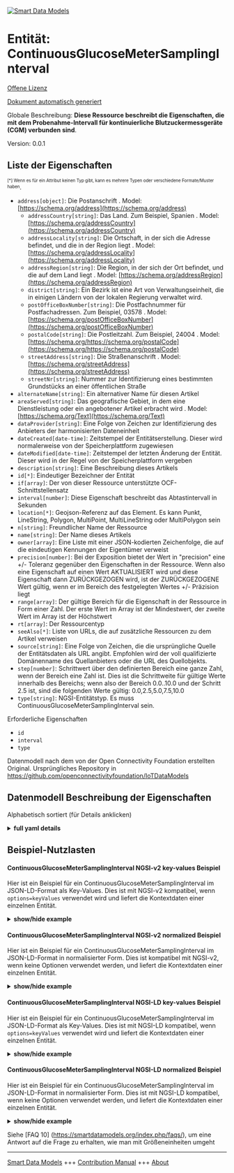 <!-- 10-Header -->    
[![Smart Data Models](https://smartdatamodels.org/wp-content/uploads/2022/01/SmartDataModels_logo.png "Logo")](https://smartdatamodels.org)    
Entität: ContinuousGlucoseMeterSamplingInterval    
===============================================<!-- /10-Header -->    
<!-- 15-License -->    
[Offene Lizenz](https://github.com/smart-data-models//dataModel.OCF/blob/master/ContinuousGlucoseMeterSamplingInterval/LICENSE.md)    
[Dokument automatisch generiert](https://docs.google.com/presentation/d/e/2PACX-1vTs-Ng5dIAwkg91oTTUdt8ua7woBXhPnwavZ0FxgR8BsAI_Ek3C5q97Nd94HS8KhP-r_quD4H0fgyt3/pub?start=false&loop=false&delayms=3000#slide=id.gb715ace035_0_60)    
<!-- /15-License -->    
<!-- 20-Description -->    
Globale Beschreibung: **Diese Ressource beschreibt die Eigenschaften, die mit dem Probenahme-Intervall für kontinuierliche Blutzuckermessgeräte (CGM) verbunden sind**.    
Version: 0.0.1    
<!-- /20-Description -->    
<!-- 30-PropertiesList -->    
## Liste der Eigenschaften    
<sup><sub>[*] Wenn es für ein Attribut keinen Typ gibt, kann es mehrere Typen oder verschiedene Formate/Muster haben</sub></sup>.    
- `address[object]`: Die Postanschrift  . Model: [https://schema.org/address](https://schema.org/address)	- `addressCountry[string]`: Das Land. Zum Beispiel, Spanien  . Model: [https://schema.org/addressCountry](https://schema.org/addressCountry)    
	- `addressLocality[string]`: Die Ortschaft, in der sich die Adresse befindet, und die in der Region liegt  . Model: [https://schema.org/addressLocality](https://schema.org/addressLocality)    
	- `addressRegion[string]`: Die Region, in der sich der Ort befindet, und die auf dem Land liegt  . Model: [https://schema.org/addressRegion](https://schema.org/addressRegion)    
	- `district[string]`: Ein Bezirk ist eine Art von Verwaltungseinheit, die in einigen Ländern von der lokalen Regierung verwaltet wird.      
	- `postOfficeBoxNumber[string]`: Die Postfachnummer für Postfachadressen. Zum Beispiel, 03578  . Model: [https://schema.org/postOfficeBoxNumber](https://schema.org/postOfficeBoxNumber)    
	- `postalCode[string]`: Die Postleitzahl. Zum Beispiel, 24004  . Model: [https://schema.org/https://schema.org/postalCode](https://schema.org/https://schema.org/postalCode)    
	- `streetAddress[string]`: Die Straßenanschrift  . Model: [https://schema.org/streetAddress](https://schema.org/streetAddress)    
	- `streetNr[string]`: Nummer zur Identifizierung eines bestimmten Grundstücks an einer öffentlichen Straße      
- `alternateName[string]`: Ein alternativer Name für diesen Artikel  - `areaServed[string]`: Das geografische Gebiet, in dem eine Dienstleistung oder ein angebotener Artikel erbracht wird  . Model: [https://schema.org/Text](https://schema.org/Text)- `dataProvider[string]`: Eine Folge von Zeichen zur Identifizierung des Anbieters der harmonisierten Dateneinheit  - `dateCreated[date-time]`: Zeitstempel der Entitätserstellung. Dieser wird normalerweise von der Speicherplattform zugewiesen  - `dateModified[date-time]`: Zeitstempel der letzten Änderung der Entität. Dieser wird in der Regel von der Speicherplattform vergeben  - `description[string]`: Eine Beschreibung dieses Artikels  - `id[*]`: Eindeutiger Bezeichner der Entität  - `if[array]`: Der von dieser Ressource unterstützte OCF-Schnittstellensatz  - `interval[number]`: Diese Eigenschaft beschreibt das Abtastintervall in Sekunden  - `location[*]`: Geojson-Referenz auf das Element. Es kann Punkt, LineString, Polygon, MultiPoint, MultiLineString oder MultiPolygon sein  - `n[string]`: Freundlicher Name der Ressource  - `name[string]`: Der Name dieses Artikels  - `owner[array]`: Eine Liste mit einer JSON-kodierten Zeichenfolge, die auf die eindeutigen Kennungen der Eigentümer verweist  - `precision[number]`: Bei der Exposition bietet der Wert in "precision" eine +/- Toleranz gegenüber den Eigenschaften in der Ressource. Wenn also eine Eigenschaft auf einen Wert AKTUALISIERT wird und diese Eigenschaft dann ZURÜCKGEZOGEN wird, ist der ZURÜCKGEZOGENE Wert gültig, wenn er im Bereich des festgelegten Wertes +/- Präzision liegt  - `range[array]`: Der gültige Bereich für die Eigenschaft in der Ressource in Form einer Zahl. Der erste Wert im Array ist der Mindestwert, der zweite Wert im Array ist der Höchstwert  - `rt[array]`: Der Ressourcentyp  - `seeAlso[*]`: Liste von URLs, die auf zusätzliche Ressourcen zu dem Artikel verweisen  - `source[string]`: Eine Folge von Zeichen, die die ursprüngliche Quelle der Entitätsdaten als URL angibt. Empfohlen wird der voll qualifizierte Domänenname des Quellanbieters oder die URL des Quellobjekts.  - `step[number]`: Schrittwert über den definierten Bereich eine ganze Zahl, wenn der Bereich eine Zahl ist.  Dies ist die Schrittweite für gültige Werte innerhalb des Bereichs; wenn also der Bereich 0.0..10.0 und der Schritt 2.5 ist, sind die folgenden Werte gültig: 0.0,2.5,5.0,7.5,10.0  - `type[string]`: NGSI-Entitätstyp. Es muss ContinuousGlucoseMeterSamplingInterval sein.  <!-- /30-PropertiesList -->    
<!-- 35-RequiredProperties -->    
Erforderliche Eigenschaften    
- `id`  - `interval`  - `type`  <!-- /35-RequiredProperties -->    
<!-- 40-RequiredProperties -->    
Datenmodell nach dem von der Open Connectivity Foundation erstellten Original. Ursprüngliches Repository in https://github.com/openconnectivityfoundation/IoTDataModels    
<!-- /40-RequiredProperties -->    
<!-- 50-DataModelHeader -->    
## Datenmodell Beschreibung der Eigenschaften    
Alphabetisch sortiert (für Details anklicken)    
<!-- /50-DataModelHeader -->    
<!-- 60-ModelYaml -->    
<details><summary><strong>full yaml details</strong></summary>      
```yaml    
ContinuousGlucoseMeterSamplingInterval:      
  description: This Resource describes the Properties associated with Sampling Interval for Continuous Glucose Meter (CGM).      
  properties:      
    address:      
      description: The mailing address      
      properties:      
        addressCountry:      
          description: 'The country. For example, Spain'      
          type: string      
          x-ngsi:      
            model: https://schema.org/addressCountry      
            type: Property      
        addressLocality:      
          description: 'The locality in which the street address is, and which is in the region'      
          type: string      
          x-ngsi:      
            model: https://schema.org/addressLocality      
            type: Property      
        addressRegion:      
          description: 'The region in which the locality is, and which is in the country'      
          type: string      
          x-ngsi:      
            model: https://schema.org/addressRegion      
            type: Property      
        district:      
          description: 'A district is a type of administrative division that, in some countries, is managed by the local government'      
          type: string      
          x-ngsi:      
            type: Property      
        postOfficeBoxNumber:      
          description: 'The post office box number for PO box addresses. For example, 03578'      
          type: string      
          x-ngsi:      
            model: https://schema.org/postOfficeBoxNumber      
            type: Property      
        postalCode:      
          description: 'The postal code. For example, 24004'      
          type: string      
          x-ngsi:      
            model: https://schema.org/https://schema.org/postalCode      
            type: Property      
        streetAddress:      
          description: The street address      
          type: string      
          x-ngsi:      
            model: https://schema.org/streetAddress      
            type: Property      
        streetNr:      
          description: Number identifying a specific property on a public street      
          type: string      
          x-ngsi:      
            type: Property      
      type: object      
      x-ngsi:      
        model: https://schema.org/address      
        type: Property      
    alternateName:      
      description: An alternative name for this item      
      type: string      
      x-ngsi:      
        type: Property      
    areaServed:      
      description: The geographic area where a service or offered item is provided      
      type: string      
      x-ngsi:      
        model: https://schema.org/Text      
        type: Property      
    dataProvider:      
      description: A sequence of characters identifying the provider of the harmonised data entity      
      type: string      
      x-ngsi:      
        type: Property      
    dateCreated:      
      description: Entity creation timestamp. This will usually be allocated by the storage platform      
      format: date-time      
      type: string      
      x-ngsi:      
        type: Property      
    dateModified:      
      description: Timestamp of the last modification of the entity. This will usually be allocated by the storage platform      
      format: date-time      
      type: string      
      x-ngsi:      
        type: Property      
    description:      
      description: A description of this item      
      type: string      
      x-ngsi:      
        type: Property      
    id:      
      anyOf:      
        - description: Identifier format of any NGSI entity      
          maxLength: 256      
          minLength: 1      
          pattern: ^[\w\-\.\{\}\$\+\*\[\]`|~^@!,:\\]+$      
          type: string      
          x-ngsi:      
            type: Property      
        - description: Identifier format of any NGSI entity      
          format: uri      
          type: string      
          x-ngsi:      
            type: Property      
      description: Unique identifier of the entity      
      x-ngsi:      
        type: Property      
    if:      
      description: The OCF Interface set supported by this Resource      
      items:      
        enum:      
          - oic.if.a      
          - oic.if.baseline      
        type: string      
      minItems: 1      
      readOnly: true      
      type: array      
      uniqueItems: true      
      x-ngsi:      
        type: Property      
    interval:      
      description: This Property describes the Sampling interval in seconds      
      minimum: 0.0      
      readOnly: false      
      type: number      
      x-ngsi:      
        type: Property      
    location:      
      description: 'Geojson reference to the item. It can be Point, LineString, Polygon, MultiPoint, MultiLineString or MultiPolygon'      
      oneOf:      
        - description: Geojson reference to the item. Point      
          properties:      
            bbox:      
              items:      
                type: number      
              minItems: 4      
              type: array      
            coordinates:      
              items:      
                type: number      
              minItems: 2      
              type: array      
            type:      
              enum:      
                - Point      
              type: string      
          required:      
            - type      
            - coordinates      
          title: GeoJSON Point      
          type: object      
          x-ngsi:      
            type: GeoProperty      
        - description: Geojson reference to the item. LineString      
          properties:      
            bbox:      
              items:      
                type: number      
              minItems: 4      
              type: array      
            coordinates:      
              items:      
                items:      
                  type: number      
                minItems: 2      
                type: array      
              minItems: 2      
              type: array      
            type:      
              enum:      
                - LineString      
              type: string      
          required:      
            - type      
            - coordinates      
          title: GeoJSON LineString      
          type: object      
          x-ngsi:      
            type: GeoProperty      
        - description: Geojson reference to the item. Polygon      
          properties:      
            bbox:      
              items:      
                type: number      
              minItems: 4      
              type: array      
            coordinates:      
              items:      
                items:      
                  items:      
                    type: number      
                  minItems: 2      
                  type: array      
                minItems: 4      
                type: array      
              type: array      
            type:      
              enum:      
                - Polygon      
              type: string      
          required:      
            - type      
            - coordinates      
          title: GeoJSON Polygon      
          type: object      
          x-ngsi:      
            type: GeoProperty      
        - description: Geojson reference to the item. MultiPoint      
          properties:      
            bbox:      
              items:      
                type: number      
              minItems: 4      
              type: array      
            coordinates:      
              items:      
                items:      
                  type: number      
                minItems: 2      
                type: array      
              type: array      
            type:      
              enum:      
                - MultiPoint      
              type: string      
          required:      
            - type      
            - coordinates      
          title: GeoJSON MultiPoint      
          type: object      
          x-ngsi:      
            type: GeoProperty      
        - description: Geojson reference to the item. MultiLineString      
          properties:      
            bbox:      
              items:      
                type: number      
              minItems: 4      
              type: array      
            coordinates:      
              items:      
                items:      
                  items:      
                    type: number      
                  minItems: 2      
                  type: array      
                minItems: 2      
                type: array      
              type: array      
            type:      
              enum:      
                - MultiLineString      
              type: string      
          required:      
            - type      
            - coordinates      
          title: GeoJSON MultiLineString      
          type: object      
          x-ngsi:      
            type: GeoProperty      
        - description: Geojson reference to the item. MultiLineString      
          properties:      
            bbox:      
              items:      
                type: number      
              minItems: 4      
              type: array      
            coordinates:      
              items:      
                items:      
                  items:      
                    items:      
                      type: number      
                    minItems: 2      
                    type: array      
                  minItems: 4      
                  type: array      
                type: array      
              type: array      
            type:      
              enum:      
                - MultiPolygon      
              type: string      
          required:      
            - type      
            - coordinates      
          title: GeoJSON MultiPolygon      
          type: object      
          x-ngsi:      
            type: GeoProperty      
      x-ngsi:      
        type: GeoProperty      
    n:      
      description: Friendly name of the Resource      
      maxLength: 64      
      readOnly: true      
      type: string      
      x-ngsi:      
        type: Property      
    name:      
      description: The name of this item      
      type: string      
      x-ngsi:      
        type: Property      
    owner:      
      description: A List containing a JSON encoded sequence of characters referencing the unique Ids of the owner(s)      
      items:      
        anyOf:      
          - description: Identifier format of any NGSI entity      
            maxLength: 256      
            minLength: 1      
            pattern: ^[\w\-\.\{\}\$\+\*\[\]`|~^@!,:\\]+$      
            type: string      
            x-ngsi:      
              type: Property      
          - description: Identifier format of any NGSI entity      
            format: uri      
            type: string      
            x-ngsi:      
              type: Property      
        description: Unique identifier of the entity      
        x-ngsi:      
          type: Property      
      type: array      
      x-ngsi:      
        type: Property      
    precision:      
      description: 'When exposed the value in ''precision'' provides a +/- tolerance against the Properties in the Resource. Thus if a Property is UPDATED to a value and that Property then RETRIEVED, the RETRIEVED value is valid if in the range of the set value +/- precision'      
      readOnly: true      
      type: number      
      x-ngsi:      
        type: Property      
    range:      
      description: 'The valid range for the Property in the Resource as a number. The first value in the array is the minimum value, the second value in the array is the maximum value'      
      items:      
        type: number      
      maxItems: 2      
      minItems: 2      
      readOnly: true      
      type: array      
      x-ngsi:      
        type: Property      
    rt:      
      description: The Resource Type      
      items:      
        enum:      
          - oic.r.cgm.samplinginterval      
        type: string      
      minItems: 1      
      readOnly: true      
      type: array      
      uniqueItems: true      
      x-ngsi:      
        type: Property      
    seeAlso:      
      description: list of uri pointing to additional resources about the item      
      oneOf:      
        - items:      
            format: uri      
            type: string      
          minItems: 1      
          type: array      
        - format: uri      
          type: string      
      x-ngsi:      
        type: Property      
    source:      
      description: 'A sequence of characters giving the original source of the entity data as a URL. Recommended to be the fully qualified domain name of the source provider, or the URL to the source object'      
      type: string      
      x-ngsi:      
        type: Property      
    step:      
      description: 'Step value across the defined range an integer when the range is a number.  This is the increment for valid values across the range; so if range is 0.0..10.0 and step is 2.5 then valid values are 0.0,2.5,5.0,7.5,10.0'      
      readOnly: true      
      type: number      
      x-ngsi:      
        type: Property      
    type:      
      description: NGSI entity type. It has to be ContinuousGlucoseMeterSamplingInterval      
      enum:      
        - ContinuousGlucoseMeterSamplingInterval      
      type: string      
      x-ngsi:      
        type: Property      
  required:      
    - interval      
    - id      
    - type      
  type: object      
  x-derived-from: https://raw.githubusercontent.com/openconnectivityfoundation/IoTDataModels/master/ContinuousGlucoseMeterSamplingInterval.swagger.json      
  x-disclaimer: 'Redistribution and use in source and binary forms, with or without modification, are permitted  provided that the license conditions are met. Copyleft (c) 2022 Contributors to Smart Data Models Program'      
  x-license-url: https://github.com/smart-data-models/dataModel.OCF/blob/master/ContinuousGlucoseMeterSamplingInterval/LICENSE.md      
  x-model-schema: https://smart-data-models.github.io/dataModel.OCF/ContinuousGlucoseMeterSamplingInterval/schema.json      
  x-model-tags: OCF      
  x-version: 0.0.1      
```    
</details>      
<!-- /60-ModelYaml -->    
<!-- 70-MiddleNotes -->    
<!-- /70-MiddleNotes -->    
<!-- 80-Examples -->    
## Beispiel-Nutzlasten    
#### ContinuousGlucoseMeterSamplingInterval NGSI-v2 key-values Beispiel    
Hier ist ein Beispiel für ein ContinuousGlucoseMeterSamplingInterval im JSON-LD-Format als Key-Values. Dies ist mit NGSI-v2 kompatibel, wenn `options=keyValues` verwendet wird und liefert die Kontextdaten einer einzelnen Entität.    
<details><summary><strong>show/hide example</strong></summary>      
```json  
{  
  "id": "urn:ngsi-ld:ContinuousGlucoseMeterSamplingInterval:id:XDQX:30731712",  
  "dateCreated": "1993-10-06T07:15:17Z",  
  "dateModified": "1983-07-24T10:41:21Z",  
  "source": "Out husband human left. List ",  
  "name": "Someone top girl do safe glass instead. Girl consider condition television work audience.",  
  "alternateName": "Throughout traditional east quality. Amount TV chance shoulder speak line.",  
  "description": "Who who smile. Stage challenge respond above at under score.",  
  "dataProvider": "Until build heart seem throughout.",  
  "owner": [  
    "urn:ngsi-ld:ContinuousGlucoseMeterSamplingInterval:items:CNMY:18920441",  
    "urn:ngsi-ld:ContinuousGlucoseMeterSamplingInterval:items:PPTV:53147945"  
  ],  
  "seeAlso": [  
    "urn:ngsi-ld:ContinuousGlucoseMeterSamplingInterval:items:MBSH:12361960"  
  ],  
  "location": {  
    "type": "Point",  
    "coordinates": [  
      -8.503401,  
      9.432166  
    ]  
  },  
  "address": {  
    "streetAddress": "Money total health college end choose. Although half improve.",  
    "addressLocality": "Perform executive American",  
    "addressRegion": "Factor data those reveal. Affect information small edge ",  
    "addressCountry": "Where song attention feel list bar own. Owner main shake receive. Financial from soon enough.",  
    "postalCode": "May sea compare magazine discover around brother. International yeah",  
    "postOfficeBoxNumber": "Teach fact movie pay. Treat reflect live investment gun career. Trade body there now however blue. Evidence operation occur somebody so staff along.",  
    "streetNr": "Laugh office employee write amount once deal. Might mission within scientist condition. Especia",  
    "district": "Edge receive write trade scientist organization about first. Response agent vote before. Day population thus answer machine peace."  
  },  
  "areaServed": "Heart list who because could down billion. Only discuss mean deep point audience who. Help quality film feeling record city appear.",  
  "interval": 0.4,  
  "rt": [  
    "oic.r.cgm.samplinginterval"  
  ],  
  "n": "Generation med",  
  "if": [  
    "oic.if.baseline"  
  ],  
  "range": [  
    538.0,  
    453.8  
  ],  
  "step": 840.6,  
  "precision": 233.7,  
  "type": "ContinuousGlucoseMeterSamplingInterval"  
}  
```  
</details>    
#### ContinuousGlucoseMeterSamplingInterval NGSI-v2 normalized Beispiel    
Hier ist ein Beispiel für ein ContinuousGlucoseMeterSamplingInterval im JSON-LD-Format in normalisierter Form. Dies ist kompatibel mit NGSI-v2, wenn keine Optionen verwendet werden, und liefert die Kontextdaten einer einzelnen Entität.    
<details><summary><strong>show/hide example</strong></summary>      
```json  
{  
  "id": "urn:ngsi-ld:ContinuousGlucoseMeterSamplingInterval:id:XDQX:30731712",  
  "dateCreated": {  
    "type": "DateTime",  
    "value": "1993-10-06T07:15:17Z"  
  },  
  "dateModified": {  
    "type": "DateTime",  
    "value": "1983-07-24T10:41:21Z"  
  },  
  "source": {  
    "type": "Text",  
    "value": "Out husband human left. List "  
  },  
  "name": {  
    "type": "Text",  
    "value": "Someone top girl do safe glass instead. Girl consider condition television work audience."  
  },  
  "alternateName": {  
    "type": "Text",  
    "value": "Throughout traditional east quality. Amount TV chance shoulder speak line."  
  },  
  "description": {  
    "type": "Text",  
    "value": "Who who smile. Stage challenge respond above at under score."  
  },  
  "dataProvider": {  
    "type": "Text",  
    "value": "Until build heart seem throughout."  
  },  
  "owner": {  
    "type": "StructuredValue",  
    "value": [  
      "urn:ngsi-ld:ContinuousGlucoseMeterSamplingInterval:items:CNMY:18920441",  
      "urn:ngsi-ld:ContinuousGlucoseMeterSamplingInterval:items:PPTV:53147945"  
    ]  
  },  
  "seeAlso": {  
    "type": "StructuredValue",  
    "value": [  
      "urn:ngsi-ld:ContinuousGlucoseMeterSamplingInterval:items:MBSH:12361960"  
    ]  
  },  
  "location": {  
    "type": "geo:json",  
    "value": {  
      "type": "Point",  
      "coordinates": [  
        -8.503401,  
        9.432166  
      ]  
    }  
  },  
  "address": {  
    "type": "StructuredValue",  
    "value": {  
      "streetAddress": "Money total health college end choose. Although half improve.",  
      "addressLocality": "Perform executive American",  
      "addressRegion": "Factor data those reveal. Affect information small edge ",  
      "addressCountry": "Where song attention feel list bar own. Owner main shake receive. Financial from soon enough.",  
      "postalCode": "May sea compare magazine discover around brother. International yeah",  
      "postOfficeBoxNumber": "Teach fact movie pay. Treat reflect live investment gun career. Trade body there now however blue. Evidence operation occur somebody so staff along.",  
      "streetNr": "Laugh office employee write amount once deal. Might mission within scientist condition. Especia",  
      "district": "Edge receive write trade scientist organization about first. Response agent vote before. Day population thus answer machine peace."  
    }  
  },  
  "areaServed": {  
    "type": "Text",  
    "value": "Heart list who because could down billion. Only discuss mean deep point audience who. Help quality film feeling record city appear."  
  },  
  "interval": {  
    "type": "Number",  
    "value": 0.4  
  },  
  "rt": {  
    "type": "StructuredValue",  
    "value": [  
      "oic.r.cgm.samplinginterval"  
    ]  
  },  
  "n": {  
    "type": "Text",  
    "value": "Generation med"  
  },  
  "if": {  
    "type": "StructuredValue",  
    "value": [  
      "oic.if.baseline"  
    ]  
  },  
  "range": {  
    "type": "StructuredValue",  
    "value": [  
      538.0,  
      453.8  
    ]  
  },  
  "step": {  
    "type": "Number",  
    "value": 840.6  
  },  
  "precision": {  
    "type": "Number",  
    "value": 233.7  
  },  
  "type": "ContinuousGlucoseMeterSamplingInterval"  
}  
```  
</details>    
#### ContinuousGlucoseMeterSamplingInterval NGSI-LD key-values Beispiel    
Hier ist ein Beispiel für ein ContinuousGlucoseMeterSamplingInterval im JSON-LD-Format als Key-Values. Dies ist mit NGSI-LD kompatibel, wenn `options=keyValues` verwendet wird und liefert die Kontextdaten einer einzelnen Entität.    
<details><summary><strong>show/hide example</strong></summary>      
```json  
{  
  "id": "urn:ngsi-ld:ContinuousGlucoseMeterSamplingInterval:id:XDQX:30731712",  
  "dateCreated": "1993-10-06T07:15:17Z",  
  "dateModified": "1983-07-24T10:41:21Z",  
  "source": "Out husband human left. List ",  
  "name": "Someone top girl do safe glass instead. Girl consider condition television work audience.",  
  "alternateName": "Throughout traditional east quality. Amount TV chance shoulder speak line.",  
  "description": "Who who smile. Stage challenge respond above at under score.",  
  "dataProvider": "Until build heart seem throughout.",  
  "owner": [  
    "urn:ngsi-ld:ContinuousGlucoseMeterSamplingInterval:items:CNMY:18920441",  
    "urn:ngsi-ld:ContinuousGlucoseMeterSamplingInterval:items:PPTV:53147945"  
  ],  
  "seeAlso": [  
    "urn:ngsi-ld:ContinuousGlucoseMeterSamplingInterval:items:MBSH:12361960"  
  ],  
  "location": {  
    "type": "Point",  
    "coordinates": [  
      -8.503401,  
      9.432166  
    ]  
  },  
  "address": {  
    "streetAddress": "Money total health college end choose. Although half improve.",  
    "addressLocality": "Perform executive American",  
    "addressRegion": "Factor data those reveal. Affect information small edge ",  
    "addressCountry": "Where song attention feel list bar own. Owner main shake receive. Financial from soon enough.",  
    "postalCode": "May sea compare magazine discover around brother. International yeah",  
    "postOfficeBoxNumber": "Teach fact movie pay. Treat reflect live investment gun career. Trade body there now however blue. Evidence operation occur somebody so staff along.",  
    "streetNr": "Laugh office employee write amount once deal. Might mission within scientist condition. Especia",  
    "district": "Edge receive write trade scientist organization about first. Response agent vote before. Day population thus answer machine peace."  
  },  
  "areaServed": "Heart list who because could down billion. Only discuss mean deep point audience who. Help quality film feeling record city appear.",  
  "interval": 0.4,  
  "rt": [  
    "oic.r.cgm.samplinginterval"  
  ],  
  "n": "Generation med",  
  "if": [  
    "oic.if.baseline"  
  ],  
  "range": [  
    538.0,  
    453.8  
  ],  
  "step": 840.6,  
  "precision": 233.7,  
  "type": "ContinuousGlucoseMeterSamplingInterval",  
  "@context": [  
    "https://smartdatamodels.org/context.jsonld"  
  ]  
}  
```  
</details>    
#### ContinuousGlucoseMeterSamplingInterval NGSI-LD normalized Beispiel    
Hier ist ein Beispiel für ein ContinuousGlucoseMeterSamplingInterval im JSON-LD-Format in normalisierter Form. Dies ist mit NGSI-LD kompatibel, wenn keine Optionen verwendet werden, und liefert die Kontextdaten einer einzelnen Entität.    
<details><summary><strong>show/hide example</strong></summary>      
```json  
{  
    "id": "urn:ngsi-ld:ContinuousGlucoseMeterSamplingInterval:id:XDQX:30731712",  
    "dateCreated": {  
        "type": "Property",  
        "value": {  
            "@type": "DateTime",  
            "@value": "1993-10-06T07:15:17Z"  
        }  
    },  
    "dateModified": {  
        "type": "Property",  
        "value": {  
            "@type": "DateTime",  
            "@value": "1983-07-24T10:41:21Z"  
        }  
    },  
    "source": {  
        "type": "Property",  
        "value": "Out husband human left. List "  
    },  
    "name": {  
        "type": "Property",  
        "value": "Someone top girl do safe glass instead. Girl consider condition television work audience."  
    },  
    "alternateName": {  
        "type": "Property",  
        "value": "Throughout traditional east quality. Amount TV chance shoulder speak line."  
    },  
    "description": {  
        "type": "Property",  
        "value": "Who who smile. Stage challenge respond above at under score."  
    },  
    "dataProvider": {  
        "type": "Property",  
        "value": "Until build heart seem throughout."  
    },  
    "owner": {  
        "type": "Property",  
        "value": [  
            "urn:ngsi-ld:ContinuousGlucoseMeterSamplingInterval:items:CNMY:18920441",  
            "urn:ngsi-ld:ContinuousGlucoseMeterSamplingInterval:items:PPTV:53147945"  
        ]  
    },  
    "seeAlso": {  
        "type": "Property",  
        "value": [  
            "urn:ngsi-ld:ContinuousGlucoseMeterSamplingInterval:items:MBSH:12361960"  
        ]  
    },  
    "location": {  
        "type": "GeoProperty",  
        "value": {  
            "type": "Point",  
            "coordinates": [  
                -8.503401,  
                9.432166  
            ]  
        }  
    },  
    "address": {  
        "type": "Property",  
        "value": {  
            "streetAddress": "Money total health college end choose. Although half improve.",  
            "addressLocality": "Perform executive American",  
            "addressRegion": "Factor data those reveal. Affect information small edge ",  
            "addressCountry": "Where song attention feel list bar own. Owner main shake receive. Financial from soon enough.",  
            "postalCode": "May sea compare magazine discover around brother. International yeah",  
            "postOfficeBoxNumber": "Teach fact movie pay. Treat reflect live investment gun career. Trade body there now however blue. Evidence operation occur somebody so staff along.",  
            "streetNr": "Laugh office employee write amount once deal. Might mission within scientist condition. Especia",  
            "district": "Edge receive write trade scientist organization about first. Response agent vote before. Day population thus answer machine peace."  
        }  
    },  
    "areaServed": {  
        "type": "Property",  
        "value": "Heart list who because could down billion. Only discuss mean deep point audience who. Help quality film feeling record city appear."  
    },  
    "interval": {  
        "type": "Property",  
        "value": 0.4  
    },  
    "rt": {  
        "type": "Property",  
        "value": [  
            "oic.r.cgm.samplinginterval"  
        ]  
    },  
    "n": {  
        "type": "Property",  
        "value": "Generation med"  
    },  
    "if": {  
        "type": "Property",  
        "value": [  
            "oic.if.baseline"  
        ]  
    },  
    "range": {  
        "type": "Property",  
        "value": [  
            538.0,  
            453.8  
        ]  
    },  
    "step": {  
        "type": "Property",  
        "value": 840.6  
    },  
    "precision": {  
        "type": "Property",  
        "value": 233.7  
    },  
    "type": "ContinuousGlucoseMeterSamplingInterval",  
    "@context": [  
        "https://smartdatamodels.org/context.jsonld"  
    ]  
}  
```  
</details><!-- /80-Examples -->    
<!-- 90-FooterNotes -->    
<!-- /90-FooterNotes -->    
<!-- 95-Units -->    
Siehe [FAQ 10] (https://smartdatamodels.org/index.php/faqs/), um eine Antwort auf die Frage zu erhalten, wie man mit Größeneinheiten umgeht    
<!-- /95-Units -->    
<!-- 97-LastFooter -->    
---    
[Smart Data Models](https://smartdatamodels.org) +++ [Contribution Manual](https://bit.ly/contribution_manual) +++ [About](https://bit.ly/Introduction_SDM)<!-- /97-LastFooter -->    

